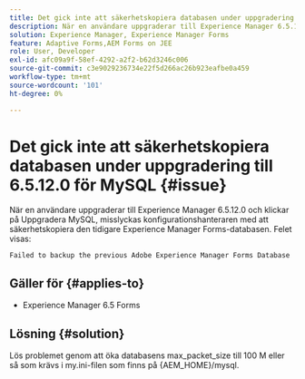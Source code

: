 ```yaml
---
title: Det gick inte att säkerhetskopiera databasen under uppgradering till 6.5.12.0 för MySQL.
description: När en användare uppgraderar till Experience Manager 6.5.12.0 och klickar på Uppgradera MySQL kan konfigurationshanteraren inte säkerhetskopiera den tidigare Experience Manager Forms-databasen.
solution: Experience Manager, Experience Manager Forms
feature: Adaptive Forms,AEM Forms on JEE
role: User, Developer
exl-id: afc09a9f-58ef-4292-a2f2-b62d3246c006
source-git-commit: c3e9029236734e22f5d266ac26b923eafbe0a459
workflow-type: tm+mt
source-wordcount: '101'
ht-degree: 0%

---
```


# Det gick inte att säkerhetskopiera databasen under uppgradering till 6.5.12.0 för MySQL {#issue}

När en användare uppgraderar till Experience Manager 6.5.12.0 och klickar på Uppgradera MySQL, misslyckas konfigurationshanteraren med att säkerhetskopiera den tidigare Experience Manager Forms-databasen. Felet visas:

`Failed to backup the previous Adobe Experience Manager Forms Database`


## Gäller för {#applies-to}

* Experience Manager 6.5 Forms

## Lösning {#solution}

Lös problemet genom att öka databasens max_packet_size till 100 M eller så som krävs i my.ini-filen som finns på {AEM_HOME}/mysql.

